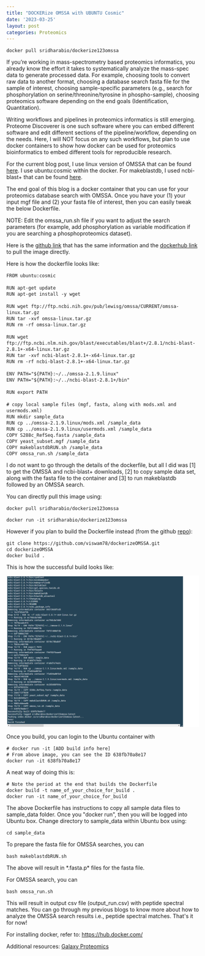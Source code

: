 ```yaml
---
title: "DOCKERize OMSSA with UBUNTU Cosmic"
date: '2023-03-25'
layout: post
categories: Proteomics
---
```


```console
docker pull sridharabio/dockerize123omssa
```

If you’re working in mass-spectrometry based proteomics informatics, you already know the effort it takes to systematically analyze the mass-spec data to generate processed data. For example,
choosing tools to convert raw data to another format,
choosing a database search fasta file for the sample of interest,
choosing sample-specific parameters (e.g., search for phosphorylation on serine/threonine/tyrosine in phospho-sample),
choosing proteomics software depending on the end goals (Identification, Quantitation).


Writing workflows and pipelines in proteomics informatics is still emerging. Proteome Discoverer is one such software where you can embed different software and edit different sections of the pipeline/workflow, depending on the needs. Here, I will NOT focus on any such workflows, but plan to use docker containers to show how docker can be used for proteomics bioinformatics to embed different tools for reproducible research.

For the current blog post, I use linux version of OMSSA that can be found [here](ftp://ftp.ncbi.nih.gov/pub/lewisg/omssa/CURRENT/). I use ubuntu:cosmic within the docker. For makeblastdb, I used ncbi-blast+ that can be found [here](ftp://ftp.ncbi.nlm.nih.gov/blast/executables/blast+/LATEST/).

The end goal of this blog is a docker container that you can use for your proteomics database search with OMSSA. Once you have your (1) your input mgf file and (2) your fasta file of interest, then you can easily tweak the below Dockerfile.

NOTE: Edit the omssa_run.sh file if you want to adjust the search parameters (for example, add phosphorylation as variable modification if you are searching a phosphoproteomics dataset).

Here is the [github link](https://github.com/viswam78/dockerizeOMSSA) that has the same information and the [dockerhub link](https://hub.docker.com/r/sridharabio/dockerize123omssa) to pull the image directly.

Here is how the dockerfile looks like:


```console
FROM ubuntu:cosmic

RUN apt-get update
RUN apt-get install -y wget

RUN wget ftp://ftp.ncbi.nih.gov/pub/lewisg/omssa/CURRENT/omssa-linux.tar.gz
RUN tar -xvf omssa-linux.tar.gz
RUN rm -rf omssa-linux.tar.gz

RUN wget ftp://ftp.ncbi.nlm.nih.gov/blast/executables/blast+/2.8.1/ncbi-blast-2.8.1+-x64-linux.tar.gz
RUN tar -xvf ncbi-blast-2.8.1+-x64-linux.tar.gz
RUN rm -rf ncbi-blast-2.8.1+-x64-linux.tar.gz

ENV PATH="${PATH}:~/../omssa-2.1.9.linux"
ENV PATH="${PATH}:~/../ncbi-blast-2.8.1+/bin"

RUN export PATH

# copy local sample files (mgf, fasta, along with mods.xml and usermods.xml)
RUN mkdir sample_data
RUN cp ../omssa-2.1.9.linux/mods.xml /sample_data
RUN cp ../omssa-2.1.9.linux/usermods.xml /sample_data
COPY S288c_RefSeq.fasta /sample_data
COPY yeast_subset.mgf /sample_data
COPY makeblastdbRUN.sh /sample_data
COPY omssa_run.sh /sample_data
```

I do not want to go through the details of the dockerfile, but all I did was [1] to get the OMSSA and ncbi-blast+ downloads, [2] to copy sample data set, along with the fasta file to the container and [3] to run makeblastdb followed by an OMSSA search.

You can directly pull this image using:
```console
docker pull sridharabio/dockerize123omssa
```

```console
docker run -it sridharabio/dockerize123omssa
```
However if you plan to build the Dockerfile instead (from the github [repo](https://github.com/viswam78/dockerizeOMSSA)):
```console
git clone https://github.com/viswam78/dockerizeOMSSA.git
cd dockerizeOMSSA
docker build .
```

This is how the successful build looks like:

![png](docker_output_snippet.png)

Once you build, you can login to the Ubuntu container with
```console
# docker run -it [ADD build info here]
# From above image, you can see the ID 638fb70a8e17
docker run -it 638fb70a8e17
```

A neat way of doing this is:
```console
# Note the period at the end that builds the Dockerfile
docker build -t name_of_your_choice_for_build .
docker run -it name_of_your_choice_for_build
```

The above Dockerfile has instructions to copy all sample data files to sample_data folder. Once you "docker run", then you will be logged into Ubuntu box. Change directory to sample_data within Ubuntu box using:
```console
cd sample_data
```

To prepare the fasta file for OMSSA searches, you can
```console
bash makeblastdbRUN.sh
```
The above will result in \*.fasta.p\* files for the fasta file.  

For OMSSA search, you can
```console
bash omssa_run.sh
```
This will result in output csv file (output_run.csv) with peptide spectral matches. You can go through my previous blogs to know more about how to analyze the OMSSA search results i.e., peptide spectral matches. That's it for now!


For installing docker, refer to: https://hub.docker.com/

Additional resources:
[Galaxy Proteomics](https://github.com/galaxyproteomics/docker-galaxyp)
